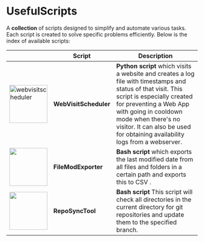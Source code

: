 # UsefulScripts

A **collection** of scripts designed to simplify and automate various tasks. Each script is created to solve specific problems efficiently. Below is the index of available scripts:

||Script|Description|
|--|--|--|
|<a href="https://github.com/burakkara010/usefulscripts/tree/main/WebVisitScheduler"><img src="https://github.com/user-attachments/assets/4efddc15-9b3e-49ae-8b32-d4495a793471" alt="webvisitscheduler" width="100"/></a>|**WebVisitScheduler**|**Python script** which visits a website and creates a log file with timestamps and status of that visit. This script is especially created for preventing a Web App with going in cooldown mode when there's no visitor. It can also be used for obtaining availability logs from a webserver. |
|<a href="https://github.com/burakkara010/usefulscripts/tree/main/FileModExporter"><img src="https://github.com/user-attachments/assets/86f76cc3-dbdb-4d30-ba5e-af7c98e2bfb6" width="100"/></a>|**FileModExporter**|**Bash script** which exports the last modified date from all files and folders in a certain path and exports this to CSV .|
|<a href="https://github.com/burakkara010/usefulscripts/tree/main/RepoSyncTool"><img src="https://github.com/user-attachments/assets/9494400b-2aaf-4cea-a6a4-d4a3c1dc4f55" width="100"/></a>|**RepoSyncTool**|**Bash script** This script will check all directories in the current directory for git repositories and update them to the specified branch.|


